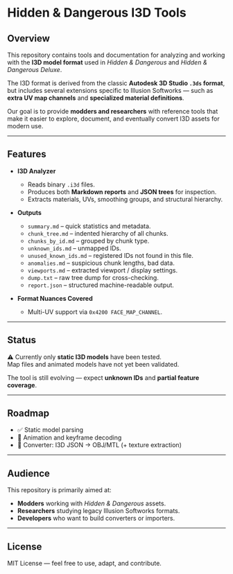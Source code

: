 # Hidden & Dangerous I3D Tools

## Overview
This repository contains tools and documentation for analyzing and working with the **I3D model format** used in *Hidden & Dangerous* and *Hidden & Dangerous Deluxe*.  

The I3D format is derived from the classic **Autodesk 3D Studio `.3ds` format**, but includes several extensions specific to Illusion Softworks — such as **extra UV map channels** and **specialized material definitions**.  

Our goal is to provide **modders and researchers** with reference tools that make it easier to explore, document, and eventually convert I3D assets for modern use.

---

## Features
- **I3D Analyzer**  
  - Reads binary `.i3d` files.  
  - Produces both **Markdown reports** and **JSON trees** for inspection.  
  - Extracts materials, UVs, smoothing groups, and structural hierarchy.  

- **Outputs**  
  - `summary.md` – quick statistics and metadata.  
  - `chunk_tree.md` – indented hierarchy of all chunks.  
  - `chunks_by_id.md` – grouped by chunk type.  
  - `unknown_ids.md` – unmapped IDs.  
  - `unused_known_ids.md` – registered IDs not found in this file.  
  - `anomalies.md` – suspicious chunk lengths, bad data.  
  - `viewports.md` – extracted viewport / display settings.  
  - `dump.txt` – raw tree dump for cross-checking.  
  - `report.json` – structured machine-readable output.  

- **Format Nuances Covered**  
  - Multi-UV support via `0x4200 FACE_MAP_CHANNEL`.  

---

## Status
⚠️ Currently only **static I3D models** have been tested.  
Map files and animated models have not yet been validated.  

The tool is still evolving — expect **unknown IDs** and **partial feature coverage**.

---

## Roadmap
- ✅ Static model parsing  
- 🔄 Animation and keyframe decoding  
- 🔄 Converter: I3D JSON → OBJ/MTL (+ texture extraction)  

---

## Audience
This repository is primarily aimed at:
- **Modders** working with *Hidden & Dangerous* assets.  
- **Researchers** studying legacy Illusion Softworks formats.  
- **Developers** who want to build converters or importers.  

---

## License
MIT License — feel free to use, adapt, and contribute.
 
